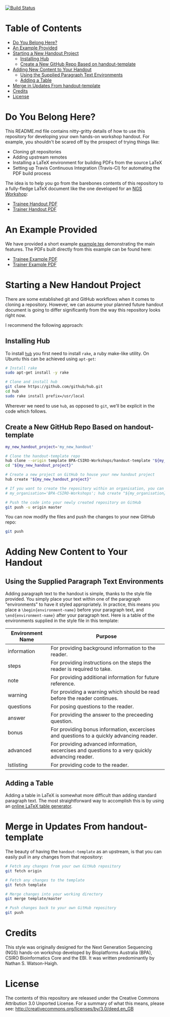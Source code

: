 [![Build Status](https://travis-ci.org/BPA-CSIRO-Workshops/handout-template.png?branch=master)](https://travis-ci.org/BPA-CSIRO-Workshops/handout-template)

Table of Contents
================
<!-- toc -->

* [Do You Belong Here?](#do-you-belong-here)
* [An Example Provided](#an-example-provided)
* [Starting a New Handout Project](#starting-a-new-handout-project)
  * [Installing Hub](#1-installing-hub)
  * [Create a New GitHub Repo Based on handout-template](#2-create-a-new-github-repo-based-on-handout-template)
* [Adding New Content to Your Handout](#adding-new-content-to-your-handout)
  * [Using the Supplied Paragraph Text Environments](#using-the-supplied-paragraph-text-environments)
  * [Adding a Table](#adding-a-table)
* [Merge in Updates From handout-template](#merge-in-updates-from-handout-template)
* [Credits](#credits)
* [License](#license)

<!-- toc stop -->

Do You Belong Here?
===================
This README.md file contains nitty-gritty details of how to use this repository
for developing your own hands-on workshop handout. For example, you shouldn't
be scared off by the prospect of trying things like:

 * Cloning git repositories
 * Adding upstream remotes
 * Installing a LaTeX environment for building PDFs from the source LaTeX
 * Setting up Travis Continuous Integration (Travis-CI) for automating the PDF
   build process

The idea is to help you go from the barebones contents of this repository to a
fully-fledge LaTeX document like the one developed for an [NGS Workshop](https://github.com/BPA-CSIRO-Workshops/ngs-handout):

 * [Trainee Handout PDF](http://bpa-csiro-workshops.github.io/ngs-handout/pdfs-latest/trainee_handout.pdf)
 * [Trainer Handout PDF](http://bpa-csiro-workshops.github.io/ngs-handout/pdfs-latest/trainer_handout.pdf)

An Example Provided
===================
We have provided a short example [example.tex](example.tex) demonstrating the
main features. The PDFs built directly from this example can be found here:

 * [Trainee Example PDF](http://bpa-csiro-workshops.github.io/handout-template/pdfs-latest/trainee_example.pdf)
 * [Trainer Example PDF](http://bpa-csiro-workshops.github.io/handout-template/pdfs-latest/trainer_example.pdf)

Starting a New Handout Project
==============================
There are some established git and GitHub workflows when it comes to cloning a
repository. However, we can assume your planned future handout document
is going to differ significantly from the way this repository looks right now.

I recommend the following approach:

Installing Hub
--------------
To install [`hub`](https://hub.github.com/) you first need to install `rake`, a ruby make-like utility. On Ubuntu this can be achieved using `apt-get`:

```bash
# Install rake
sudo apt-get install -y rake

# Clone and install hub
git clone https://github.com/github/hub.git
cd hub
sudo rake install prefix=/usr/local
```

Wherever we need to use `hub`, as opposed to `git`, we'll be explicit in the code which follows.

Create a New GitHub Repo Based on handout-template
--------------------------------------------------

```bash
my_new_handout_project='my_new_handout'

# Clone the handout-template repo
hub clone --origin template BPA-CSIRO-Workshops/handout-template "${my_new_handout_project}"
cd "${my_new_handout_project}"

# Create a new project on GitHub to house your new handout project
hub create "${my_new_handout_project}"

# If you want to create the repository within an organisation, you can do something like:
# my_organisation='BPA-CSIRO-Workshops'; hub create "${my_organisation}/${my_new_handout_project}"

# Push the code into your newly created repository on GitHub
git push -u origin master
```

You can now modify the files and push the changes to your new GitHub repo:

```bash
git push
```

Adding New Content to Your Handout
==================================

Using the Supplied Paragraph Text Environments
----------------------------------------------
Adding paragraph text to the handout is simple, thanks to the style file
provided. You simply place your text within one of the paragraph
"environments" to have it styled appropriately. In practice, this means you
place a ```\begin{environment-name}``` before your paragraph text, and
```\end{environment-name}``` after your paragraph text. Here is a table of
the environments supplied in the style file in this template:

| Environment Name | Purpose |
| ---------------- | ----- |
| information      | For providing background information to the reader. |
| steps            | For providing instructions on the steps the reader is required to take. |
| note             | For providing additional information for future reference. |
| warning          | For providing a warning which should be read before the reader continues. |
| questions        | For posing questions to the reader. |
| answer           | For providing the answer to the preceeding question. |
| bonus            | For providing bonus information, excercises and questions to a quickly advancing reader. |
| advanced         | For providing advanced information, excercises and questions to a very quickly advancing reader. |
| lstlisting       | For providing code to the reader. |

Adding a Table
--------------
Adding a table in LaTeX is somewhat more difficult than adding standard paragraph text. The most straightforward way to accomplish this is by using an [online LaTeX table generator](http://www.tablesgenerator.com).

Merge in Updates From handout-template
======================================

The beauty of having the `handout-template` as an upstream, is that you can
easily pull in any changes from that repository:

```bash
# Fetch any changes from your own GitHub repository
git fetch origin

# Fetch any changes to the template
git fetch template

# Merge changes into your working directory
git merge template/master

# Push changes back to your own GitHub repository
git push
```

Credits
=======
This style was originally designed for the Next Generation Sequencing (NGS)
hands-on workshop developed by Bioplatforms Australia (BPA), CSIRO
Bioinformatics Core and the EBI. It was written predominantly by Nathan S.
Watson-Haigh.

License
=======
The contents of this repository are released under the Creative Commons
Attribution 3.0 Unported License. For a summary of what this means,
please see:
http://creativecommons.org/licenses/by/3.0/deed.en_GB

